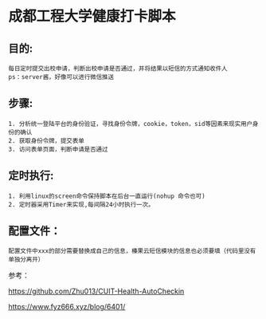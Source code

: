 
# 成都工程大学健康打卡脚本

## 目的:
    每日定时提交出校申请，判断出校申请是否通过，并将结果以短信的方式通知收件人
    ps：server酱，好像可以进行微信推送

## 步骤:
    1. 分析统一登陆平台的身份验证，寻找身份令牌，cookie，token，sid等因素来现实用户身份的确认
    2. 获取身份令牌，提交表单
    3. 访问表单页面，判断申请是否通过
## 定时执行:
    1. 利用linux的screen命令保持脚本在后台一直运行(nohup 命令也可)
    2. 定时器采用Timer来实现,每间隔24小时执行一次。

## 配置文件：
    配置文件中xxx的部分需要替换成自己的信息，榛果云短信模块的信息也必须要填（代码里没有单独分离开）

参考：

<https://github.com/Zhu013/CUIT-Health-AutoCheckin>

<https://www.fyz666.xyz/blog/6401/>
